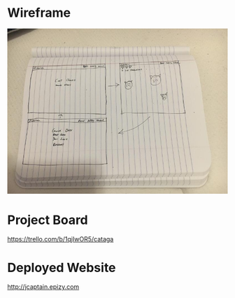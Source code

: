 # Wireframe
![Image of Wireframe](images/wireframe.jpg)

# Project Board
https://trello.com/b/1qjIwOR5/cataga

# Deployed Website
http://jcaptain.epizy.com
